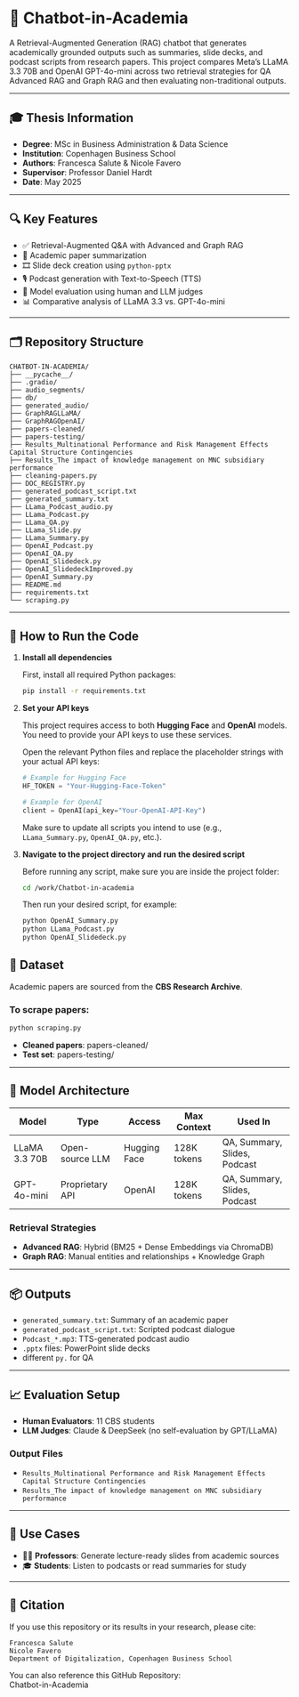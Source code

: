 # 🤖 Chatbot-in-Academia

A Retrieval-Augmented Generation (RAG) chatbot that generates academically grounded outputs such as summaries, slide decks, and podcast scripts from research papers. This project compares Meta’s LLaMA 3.3 70B and OpenAI GPT-4o-mini across two retrieval strategies for QA Advanced RAG and Graph RAG and then evaluating non-traditional outputs. 

---

## 🎓 Thesis Information

- **Degree**: MSc in Business Administration & Data Science  
- **Institution**: Copenhagen Business School  
- **Authors**: Francesca Salute & Nicole Favero 
- **Supervisor**: Professor Daniel Hardt  
- **Date**: May 2025

---

## 🔍 Key Features

- ✅ Retrieval-Augmented Q&A with Advanced and Graph RAG  
- 🧾 Academic paper summarization  
- 🎞️ Slide deck creation using `python-pptx`  
- 🎙️ Podcast generation with Text-to-Speech (TTS)  
- 🧠 Model evaluation using human and LLM judges  
- 📊 Comparative analysis of LLaMA 3.3 vs. GPT-4o-mini

---

## 🗂️ Repository Structure

```text
CHATBOT-IN-ACADEMIA/
├── __pycache__/
├── .gradio/
├── audio_segments/
├── db/
├── generated_audio/
├── GraphRAGLLaMA/
├── GraphRAGOpenAI/
├── papers-cleaned/
├── papers-testing/
├── Results_Multinational Performance and Risk Management Effects Capital Structure Contingencies
├── Results_The impact of knowledge management on MNC subsidiary performance
├── cleaning-papers.py
├── DOC_REGISTRY.py
├── generated_podcast_script.txt
├── generated_summary.txt
├── LLama_Podcast_audio.py
├── LLama_Podcast.py
├── LLama_QA.py
├── LLama_Slide.py
├── LLama_Summary.py
├── OpenAI_Podcast.py
├── OpenAI_QA.py
├── OpenAI_Slidedeck.py
├── OpenAI_SlidedeckImproved.py
├── OpenAI_Summary.py
├── README.md
├── requirements.txt
└── scraping.py
```
---

## 🚀 How to Run the Code

1. **Install all dependencies**

   First, install all required Python packages:

   ```bash
   pip install -r requirements.txt
   ```

2. **Set your API keys**

   This project requires access to both **Hugging Face** and **OpenAI** models. You need to provide your API keys to use these services.

   Open the relevant Python files and replace the placeholder strings with your actual API keys:

   ```python
   # Example for Hugging Face
   HF_TOKEN = "Your-Hugging-Face-Token"

   # Example for OpenAI
   client = OpenAI(api_key="Your-OpenAI-API-Key")
   ```

   Make sure to update all scripts you intend to use (e.g., `LLama_Summary.py`, `OpenAI_QA.py`, etc.).


3. **Navigate to the project directory and run the desired script**

   Before running any script, make sure you are inside the project folder:

   ```bash
   cd /work/Chatbot-in-academia
   ```

   Then run your desired script, for example:

   ```bash
   python OpenAI_Summary.py
   python LLama_Podcast.py
   python OpenAI_Slidedeck.py
   ```

## 📁 Dataset

Academic papers are sourced from the **CBS Research Archive**.

### To scrape papers:

```bash
python scraping.py 
```
- **Cleaned papers**: papers-cleaned/
- **Test set**: papers-testing/

---

## 🧠 Model Architecture

| Model         | Type             | Access        | Max Context | Used In                             |
|---------------|------------------|---------------|-------------|-------------------------------------|
| LLaMA 3.3 70B | Open-source LLM  | Hugging Face  | 128K tokens | QA, Summary, Slides, Podcast        |
| GPT-4o-mini   | Proprietary API  | OpenAI        | 128K tokens | QA, Summary, Slides, Podcast        |

### Retrieval Strategies

- **Advanced RAG**: Hybrid (BM25 + Dense Embeddings via ChromaDB)  
- **Graph RAG**: Manual entities and relationships + Knowledge Graph 

---

## 📦 Outputs

- `generated_summary.txt`: Summary of an academic paper  
- `generated_podcast_script.txt`: Scripted podcast dialogue  
- `Podcast_*.mp3`: TTS-generated podcast audio  
- `.pptx` files: PowerPoint slide decks
- different `py.` for QA

---
## 📈 Evaluation Setup

- **Human Evaluators**: 11 CBS students  
- **LLM Judges**: Claude & DeepSeek (no self-evaluation by GPT/LLaMA)

### Output Files

- `Results_Multinational Performance and Risk Management Effects Capital Structure Contingencies`  
- `Results_The impact of knowledge management on MNC subsidiary performance`  
---

## 💬 Use Cases

- 👨‍🏫 **Professors**: Generate lecture-ready slides from academic sources  
- 🎓 **Students**: Listen to podcasts or read summaries for study  

---

## 📜 Citation

If you use this repository or its results in your research, please cite:

```text
Francesca Salute 
Nicole Favero  
Department of Digitalization, Copenhagen Business School
```
You can also reference this GitHub Repository:  
Chatbot-in-Academia


